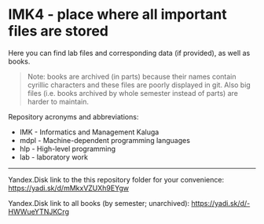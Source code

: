 # IMK4 - place where all important files are stored

Here you can find lab files and corresponding data (if provided),
as well as books.

>Note: books are archived (in parts) because their names contain cyrillic
characters and these files are poorly displayed in git. Also big files
(i.e. books archived by whole semester instead of parts) are harder to maintain.

Repository acronyms and abbreviations:

* IMK - Informatics and Management Kaluga
* mdpl - Machine-dependent programming languages
* hlp - High-level programming
* lab - laboratory work

---
Yandex.Disk link to the this repository folder for your convenience:
<https://yadi.sk/d/mMkxVZUXh9EYgw>

Yandex.Disk link to all books (by semester; unarchived):
<https://yadi.sk/d/-HWWueYTNJKCrg>

